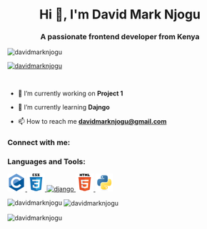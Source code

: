 <h1 align="center">Hi 👋, I'm David Mark Njogu</h1>
<h3 align="center">A passionate frontend developer from Kenya</h3>

<p align="left"> <img src="https://komarev.com/ghpvc/?username=davidmarknjogu&label=Profile%20views&color=0e75b6&style=flat" alt="davidmarknjogu" /> </p>

<p align="left"> <a href="https://github.com/ryo-ma/github-profile-trophy"><img src="https://github-profile-trophy.vercel.app/?username=davidmarknjogu" alt="davidmarknjogu" /></a> </p>

<p align="left"> <a href="https://twitter.com/" target="blank"><img src="https://img.shields.io/twitter/follow/?logo=twitter&style=for-the-badge" alt="" /></a> </p>

- 🔭 I’m currently working on **Project 1**

- 🌱 I’m currently learning **Dajngo**

- 📫 How to reach me **davidmarknjogu@gmail.com**

<h3 align="left">Connect with me:</h3>
<p align="left">
</p>

<h3 align="left">Languages and Tools:</h3>
<p align="left"> <a href="https://www.cprogramming.com/" target="_blank" rel="noreferrer"> <img src="https://raw.githubusercontent.com/devicons/devicon/master/icons/c/c-original.svg" alt="c" width="40" height="40"/> </a> <a href="https://www.w3schools.com/css/" target="_blank" rel="noreferrer"> <img src="https://raw.githubusercontent.com/devicons/devicon/master/icons/css3/css3-original-wordmark.svg" alt="css3" width="40" height="40"/> </a> <a href="https://www.djangoproject.com/" target="_blank" rel="noreferrer"> <img src="https://cdn.worldvectorlogo.com/logos/django.svg" alt="django" width="40" height="40"/> </a> <a href="https://www.w3.org/html/" target="_blank" rel="noreferrer"> <img src="https://raw.githubusercontent.com/devicons/devicon/master/icons/html5/html5-original-wordmark.svg" alt="html5" width="40" height="40"/> </a> <a href="https://www.python.org" target="_blank" rel="noreferrer"> <img src="https://raw.githubusercontent.com/devicons/devicon/master/icons/python/python-original.svg" alt="python" width="40" height="40"/> </a> </p>

<p><img align="left" src="https://github-readme-stats.vercel.app/api/top-langs?username=davidmarknjogu&show_icons=true&locale=en&layout=compact" alt="davidmarknjogu" /></p>

<p>&nbsp;<img align="center" src="https://github-readme-stats.vercel.app/api?username=davidmarknjogu&show_icons=true&locale=en" alt="davidmarknjogu" /></p>

<p><img align="center" src="https://github-readme-streak-stats.herokuapp.com/?user=davidmarknjogu&" alt="davidmarknjogu" /></p>
